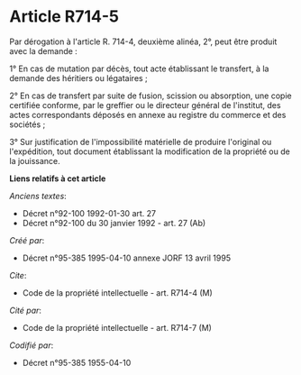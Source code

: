 # Article R714-5

Par dérogation à l'article R. 714-4, deuxième alinéa, 2°, peut être produit avec la demande :

1° En cas de mutation par décès, tout acte établissant le transfert, à la demande des héritiers ou légataires ;

2° En cas de transfert par suite de fusion, scission ou absorption, une copie certifiée conforme, par le greffier ou le
directeur général de l'institut, des actes correspondants déposés en annexe au registre du commerce et des sociétés ;

3° Sur justification de l'impossibilité matérielle de produire l'original ou l'expédition, tout document établissant la
modification de la propriété ou de la jouissance.

**Liens relatifs à cet article**

_Anciens textes_:

  - Décret n°92-100 1992-01-30 art. 27
  - Décret n°92-100 du 30 janvier 1992 - art. 27 (Ab)

_Créé par_:

  - Décret n°95-385 1995-04-10 annexe JORF 13 avril 1995

_Cite_:

  - Code de la propriété intellectuelle - art. R714-4 (M)

_Cité par_:

  - Code de la propriété intellectuelle - art. R714-7 (M)

_Codifié par_:

  - Décret n°95-385 1955-04-10
